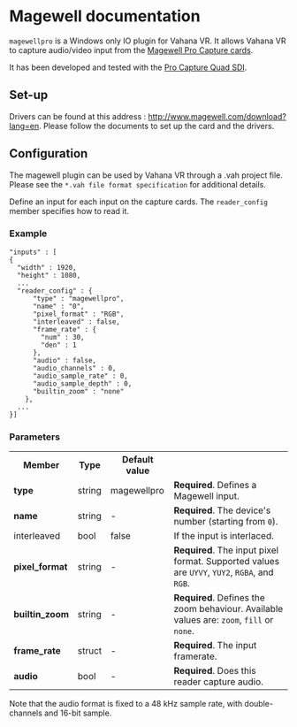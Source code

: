 # Magewell documentation

`magewellpro` is a Windows only IO plugin for Vahana VR. It allows Vahana VR to capture audio/video
input from the [Magewell Pro Capture cards](http://www.magewell.com/pro-capture-family).

It has been developed and tested with the [Pro Capture Quad SDI](http://www.magewell.com/pro-capture-quad-sdi).


## Set-up
Drivers can be found at this address : http://www.magewell.com/download?lang=en.
Please follow the documents to set up the card and the drivers.


## Configuration
The magewell plugin can be used by Vahana VR through a .vah project file. Please see
the `*.vah file format specification` for additional details.

Define an input for each input on the capture cards. The `reader_config` member specifies how to read
it.

### Example

    "inputs" : [
    {
      "width" : 1920,
      "height" : 1080,
      ...
      "reader_config" : {
          "type" : "magewellpro",
          "name" : "0",
          "pixel_format" : "RGB",
          "interleaved" : false,
          "frame_rate" : {
            "num" : 30,
            "den" : 1
          },
          "audio" : false,
          "audio_channels" : 0,
          "audio_sample_rate" : 0,
          "audio_sample_depth" : 0,
          "builtin_zoom" : "none"
        },
      ...
    }]

### Parameters
<table>
<tr><th>Member</th><th>Type</th><th>Default value</th><th></th></tr>
<tr><td><strong>type</strong></td><td>string</td><td>magewellpro</td><td><strong>Required</strong>. Defines a Magewell input.</td></tr>
<tr><td><strong>name</strong></td><td>string</td><td>-</td><td><strong>Required</strong>. The device's number (starting from <code>0</code>).</td></tr>
<tr><td>interleaved</td><td>bool</td><td>false</td><td>If the input is interlaced.</td>
<tr><td><strong>pixel_format</strong></td><td>string</td><td>-</td><td colspan="2"><strong>Required</strong>. The input pixel format. Supported values are <code>UYVY</code>, <code>YUY2</code>, <code>RGBA</code>, and <code>RGB</code>.</td></tr>
<tr><td><strong>builtin_zoom</strong></td><td>string</td><td>-</td><td><strong>Required</strong>. Defines the zoom behaviour. Available values are: <code>zoom</code>, <code>fill</code> or <code>none</code>.</td></tr>
<tr><td><strong>frame_rate</strong></td><td>struct</td><td>-</td><td><strong>Required</strong>. The input framerate.</td></tr>
<tr><td><strong>audio</strong></td><td>bool</td><td>-</td><td><strong>Required</strong>. Does this reader capture audio.</td></tr>
</table>

Note that the audio format is fixed to a 48 kHz sample rate, with double-channels and 16-bit sample.
